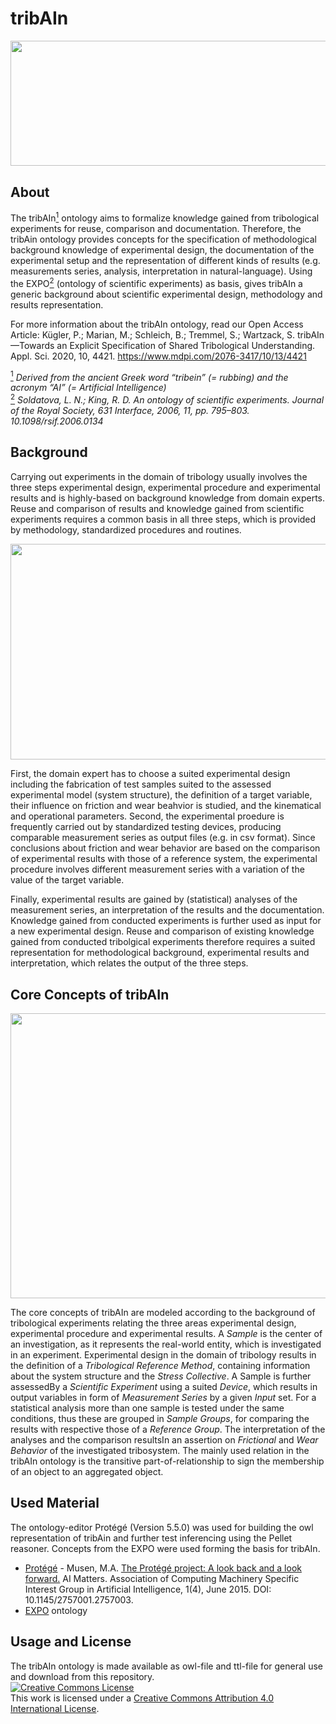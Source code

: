 # tribAIn

<img src="https://github.com/snow0815/tribAIn/blob/master/documentation/tribAIn.png" height="200.5" width="575">

## About

The tribAIn<a href="#footnote1" id="footnote1ref"><sup>1</sup></a> ontology aims to formalize knowledge gained from tribological experiments for reuse, comparison and documentation. Therefore, the tribAin ontology provides concepts for the specification of methodological background knowledge of experimental design, the documentation of the experimental setup and the representation of different kinds of results (e.g. measurements series, analysis, interpretation in natural-language). Using the EXPO<a href="#footnote2" id="footnote2ref"><sup>2</sup></a> (ontology of scientific experiments) as basis, gives tribAIn a generic background about scientific experimental design, methodology and results representation.

For more information about the tribAIn ontology, read our Open Access Article: Kügler, P.; Marian, M.; Schleich, B.; Tremmel, S.; Wartzack, S. tribAIn—Towards an Explicit Specification of Shared Tribological Understanding. Appl. Sci. 2020, 10, 4421. https://www.mdpi.com/2076-3417/10/13/4421

<a id="footnote1" href="#footnote1ref"><sup>1</sup><a> *Derived from the ancient Greek word “tribein” (= rubbing) and the acronym “AI” (= Artificial Intelligence)*  
  <a id="footnote2" href="#footnote2ref"><sup>2</sup><a> *Soldatova, L. N.; King, R. D. An ontology of scientific experiments. Journal of the Royal Society, 631 Interface, 2006, 11, pp. 795–803. 10.1098/rsif.2006.0134*
    
## Background

Carrying out experiments in the domain of tribology usually involves the three steps experimental design, experimental procedure and experimental results and is highly-based on background knowledge from domain experts. Reuse and comparison of results and knowledge gained from scientific experiments  requires a common basis in all three steps, which is provided by methodology, standardized procedures and routines.

<img src="https://github.com/snow0815/tribAIn/blob/master/documentation/ProcessExperiments.png" height="345.5" width="771.5">

First, the domain expert has to choose a suited experimental design including the fabrication of test samples suited to the assessed experimental model (system structure), the definition of a target variable, their influence on friction and wear beahvior is studied, and the kinematical and operational parameters.
Second, the experimental proedure is frequently carried out by standardized testing devices, producing comparable measurement series as output files (e.g. in csv format). Since conclusions about friction and wear behavior are based on the comparison of experimental results with those of a reference system, the experimental procedure involves different measurement series with a variation of the value of the target variable.

Finally, experimental results are gained by (statistical) analyses of the measurement series, an interpretation of the results and the documentation. Knowledge gained from conducted experiments is further used as input for a new experimental design.
Reuse and comparison of existing knowledge gained from conducted tribolgical experiments therefore requires a suited representation for methodological background, experimental results and interpretation, which relates the output of the three steps.

## Core Concepts of tribAIn

<img src="https://github.com/snow0815/tribAIn/blob/master/documentation/CoreConcepts.png" height="456" width="743">

The core concepts of tribAIn are modeled according to the background of tribological experiments relating the three areas experimental design, experimental procedure and experimental results. A *Sample* is the center of an investigation, as it represents the real-world entity, which is investigated in an experiment. Experimental design in the domain of tribology results in the definition of a *Tribological Reference Method*, containing information about the system structure and the *Stress Collective*. A Sample is further assessedBy a *Scientific Experiment* using a suited *Device*, which results in output variables in form of *Measurement Series* by a given *Input* set. For a statistical analysis more than one sample is tested under the same conditions, thus these are grouped in *Sample Groups*, for comparing the results with respective those of a *Reference Group*. The interpretation of the analyses and the comparison resultsIn an assertion on *Frictional* and *Wear Behavior* of the investigated tribosystem. The mainly used relation in the tribAIn ontology is the transitive part-of-relationship to sign the membership of an object to an aggregated object.

## Used Material

The ontology-editor Protégé (Version 5.5.0) was used for building the owl representation of tribAin and further test inferencing using the Pellet reasoner. Concepts from the EXPO were used forming the basis for tribAIn.

* [Protégé](https://protege.stanford.edu/) - Musen, M.A. [The Protégé project: A look back and a look forward.](https://www.ncbi.nlm.nih.gov/pmc/articles/PMC4883684/) AI Matters. Association of Computing Machinery Specific Interest Group in Artificial Intelligence, 1(4), June 2015. DOI: 10.1145/2757001.2757003.
* [EXPO](https://sourceforge.net/projects/expo/) ontology

## Usage and License

The tribAIn ontology is made available as owl-file and ttl-file for general use and download from this repository.  
<a rel="license" href="http://creativecommons.org/licenses/by/4.0/"><img alt="Creative Commons License" style="border-width:0" src="https://i.creativecommons.org/l/by/4.0/88x31.png" /></a><br />This work is licensed under a <a rel="license" href="http://creativecommons.org/licenses/by/4.0/">Creative Commons Attribution 4.0 International License</a>.
